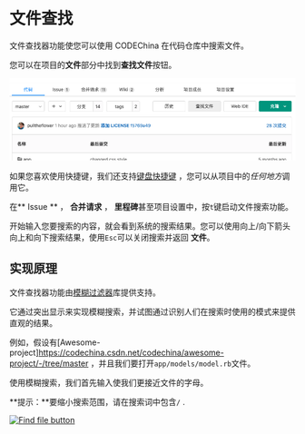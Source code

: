# 文件查找[](#file-finder "Permalink")

文件查找器功能使您可以使用 CODEChina 在代码仓库中搜索文件。

您可以在项目的**文件**部分中找到**查找文件**按钮。

[![Find file button](/docs/img/file_finder_find_button_v12_10.png)](/docs/img/file_finder_find_button_v12_10.png)

如果您喜欢使用快捷键，我们还支持[键盘快捷键](/docs/user/shortcutkey.md) ，您可以从项目中的*任何地方*调用它。

在** Issue ** ， **合并请求** ， **里程碑**甚至项目设置中，按`t`键启动文件搜索功能。

开始输入您要搜索的内容，就会看到系统的搜索结果。您可以使用向上/向下箭头向上和向下搜索结果，使用`Esc`可以关闭搜索并返回 **文件**。

## 实现原理[](#how-it-works "Permalink")

文件查找器功能由[模糊过滤器](https://github.com/jeancroy/fuzz-aldrin-plus)库提供支持。

它通过突出显示来实现模糊搜索，并试图通过识别人们在搜索时使用的模式来提供直观的结果。

例如，假设有[Awesome-project]https://codechina.csdn.net/codechina/awesome-project/-/tree/master ，并且我们要打开`app/models/model.rb`文件。

使用模糊搜索，我们首先输入使我们更接近文件的字母。

**提示：**要缩小搜索范围，请在搜索词中包含`/` .

[![Find file button](img/file_finder_find_file_v12_10.png)](img/file_finder_find_file_v12_10.png)